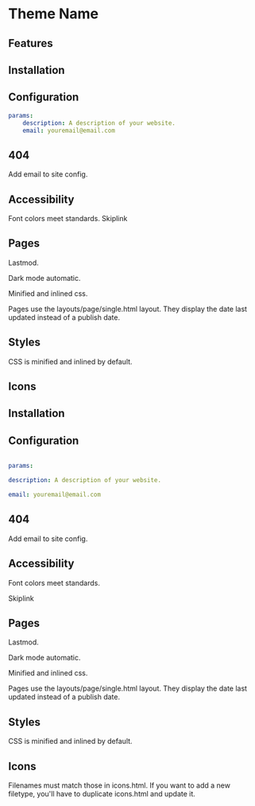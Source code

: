 # Theme Name

## Features

## Installation

## Configuration

```yaml
params:
    description: A description of your website.
    email: youremail@email.com
```

## 404

Add email to site config.

## Accessibility

Font colors meet standards.
Skiplink

## Pages

Lastmod.

Dark mode automatic.

Minified and inlined css.

Pages use the layouts/page/single.html layout. They display the date last updated instead of a publish date.

## Styles

CSS is minified and inlined by default.

## Icons

## Installation

## Configuration

```yaml

params:

description: A description of your website.

email: youremail@email.com

```

## 404

Add email to site config.

  

## Accessibility

  

Font colors meet standards.

Skiplink

  

## Pages

  

Lastmod.

  

Dark mode automatic.

  

Minified and inlined css.

  

Pages use the layouts/page/single.html layout. They display the date last updated instead of a publish date.

## Styles

CSS is minified and inlined by default.

## Icons

Filenames must match those in icons.html. If you want to add a new filetype, you'll have to duplicate icons.html and update it.

